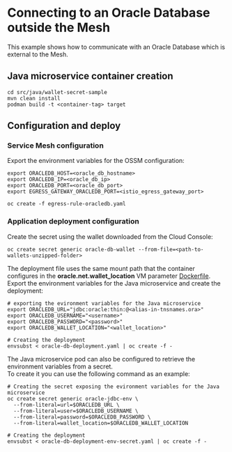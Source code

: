 # Connecting to an Oracle Database outside the Mesh

This example shows how to communicate with an Oracle Database which is external to the Mesh.

## Java microservice container creation
~~~
cd src/java/wallet-secret-sample 
mvn clean install
podman build -t <container-tag> target  
~~~

## Configuration and deploy

### Service Mesh configuration
Export the environment variables for the OSSM configuration:
~~~
export ORACLEDB_HOST=<oracle_db_hostname>
export ORACLEDB_IP=<oracle_db_ip>
export ORACLEDB_PORT=<oracle_db_port>
export EGRESS_GATEWAY_ORACLEDB_PORT=<istio_egress_gateway_port>

oc create -f egress-rule-oracledb.yaml
~~~

### Application deployment configuration
Create the secret using the wallet downloaded from the Cloud Console:

~~~
oc create secret generic oracle-db-wallet --from-file=<path-to-wallets-unzipped-folder>
~~~

The deployment file uses the same mount path that the container configures in the **oracle.net.wallet_location** 
VM parameter [Dockerfile](src/java/wallet-secret-sample/src/main/docker/Dockerfile). \
Export the environment variables for the Java microservice and create the deployment:
~~~
# exporting the evironment variables for the Java microservice
export ORACLEDB_URL="jdbc:oracle:thin:@<alias-in-tnsnames.ora>"
export ORACLEDB_USERNAME="<username>"
export ORACLEDB_PASSWORD="<password>"
export ORACLEDB_WALLET_LOCATION="<wallet_location>"

# Creating the deployment 
envsubst < oracle-db-deployment.yaml | oc create -f -
~~~

The Java microservice pod can also be configured to retrieve the environment variables from a secret. \
To create it you can use the following command as an example:

~~~
# Creating the secret exposing the evironment variables for the Java microservice
oc create secret generic oracle-jdbc-env \
  --from-literal=url=$ORACLEDB_URL \
  --from-literal=user=$ORACLEDB_USERNAME \
  --from-literal=password=$ORACLEDB_PASSWORD \
  --from-literal=wallet_location=$ORACLEDB_WALLET_LOCATION
 
# Creating the deployment 
envsubst < oracle-db-deployment-env-secret.yaml | oc create -f -
~~~